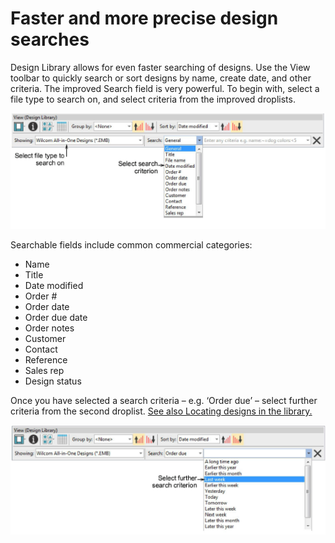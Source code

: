 # Faster and more precise design searches

Design Library allows for even faster searching of designs. Use the View toolbar to quickly search or sort designs by name, create date, and other criteria. The improved Search field is very powerful. To begin with, select a file type to search on, and select criteria from the improved droplists.

![FindCriteria.png](assets/FindCriteria.png)

Searchable fields include common commercial categories:

- Name
- Title
- Date modified
- Order #
- Order date
- Order due date
- Order notes
- Customer
- Contact
- Reference
- Sales rep
- Design status

Once you have selected a search criteria – e.g. ‘Order due’ – select further criteria from the second droplist. [See also Locating designs in the library.](../../Management/manage_designs/Locating_designs_in_the_library)

![SearchCriteriaOrderDue.png](assets/SearchCriteriaOrderDue.png)
